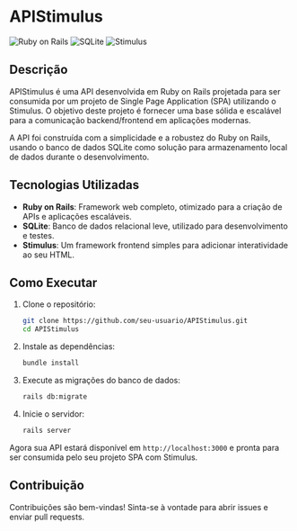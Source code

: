# APIStimulus

![Ruby on Rails](https://img.shields.io/badge/Ruby%20on%20Rails-v7.0.4-red)
![SQLite](https://img.shields.io/badge/SQLite-v3-blue)
![Stimulus](https://img.shields.io/badge/Stimulus-v2.0-orange)

## Descrição

APIStimulus é uma API desenvolvida em Ruby on Rails projetada para ser consumida por um projeto de Single Page Application (SPA) utilizando o Stimulus. O objetivo deste projeto é fornecer uma base sólida e escalável para a comunicação backend/frontend em aplicações modernas.

A API foi construída com a simplicidade e a robustez do Ruby on Rails, usando o banco de dados SQLite como solução para armazenamento local de dados durante o desenvolvimento.

## Tecnologias Utilizadas

- **Ruby on Rails**: Framework web completo, otimizado para a criação de APIs e aplicações escaláveis.
- **SQLite**: Banco de dados relacional leve, utilizado para desenvolvimento e testes.
- **Stimulus**: Um framework frontend simples para adicionar interatividade ao seu HTML.

## Como Executar

1. Clone o repositório:
    ```bash
    git clone https://github.com/seu-usuario/APIStimulus.git
    cd APIStimulus
    ```

2. Instale as dependências:
    ```bash
    bundle install
    ```

3. Execute as migrações do banco de dados:
    ```bash
    rails db:migrate
    ```

4. Inicie o servidor:
    ```bash
    rails server
    ```

Agora sua API estará disponível em `http://localhost:3000` e pronta para ser consumida pelo seu projeto SPA com Stimulus.

## Contribuição

Contribuições são bem-vindas! Sinta-se à vontade para abrir issues e enviar pull requests.

